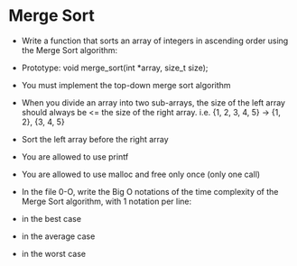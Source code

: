 # Merge Sort
-   Write a function that sorts an array of integers in ascending order using the Merge Sort algorithm:

-   Prototype: void merge_sort(int *array, size_t size);
-   You must implement the top-down merge sort algorithm
-   When you divide an array into two sub-arrays, the size of the left array should always be <= the size of the right array. i.e. {1, 2, 3, 4, 5} -> {1, 2}, {3, 4, 5}
-   Sort the left array before the right array
-   You are allowed to use printf
-   You are allowed to use malloc and free only once (only one call)

-   In the file 0-O, write the Big O notations of the time complexity of the Merge Sort algorithm, with 1 notation per line:

-   in the best case
-   in the average case
-   in the worst case